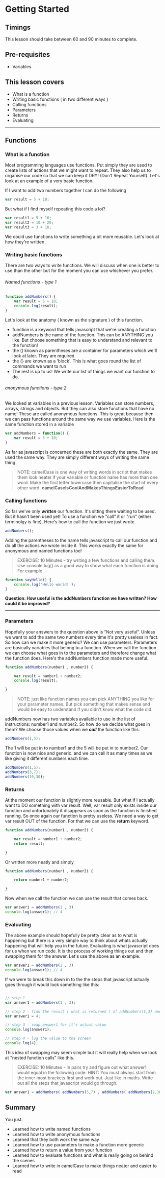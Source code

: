 # Getting Started

## Timings

This lesson should take between 60 and 90 minutes to complete.

## Pre-requisites

* Variables

## This lesson covers

* What is a function
* Writing basic functions ( in two different ways )
* Calling functions
* Parameters
* Returns
* Evaluating

***

## Functions

### What is a function

Most programming languages use functions. Put simply they are used to create lists of actions that we might want to repeat. They also help us to organise our code so that we can keep it DRY! (Don't Repeat Yourself). Let's look at an example of a very basic function.

If I want to add two numbers together I can do the following
```javascript
var result = 5 + 10;
```

But what if I find myself repeating this code a lot? 

```javascript
var result1 = 5 + 10;
var result2 = 10 + 20;
var result3 = 3 + 10;
```

We could use functions to write something a bit more reusable. Let's look at how they're written.

### Writing basic functions

There are two ways to write functions. We will discuss when one is better to use than the other but for the moment you can use whichever you prefer.

###### Named functions - type 1
```javascript
function addNumbers() {
	var result = 5 + 10;
	console.log(result);
}
```
Let's look at the anatomy ( known as the signature ) of this function.

* function is a keyword that tells javascript that we're creating a function
* addNumbers is the name of the function. This can be ANYTHING you like. But choose something that is easy to understand and relevant to the function!
* the () known as parentheses are a container for parameters which we'll look at later. They are required
* the {} are known as a 'block'. This is what goes round the list of commands we want to run
* The rest is up to us! We write our list of things we want our function to do.

###### anonymous functions - type 2

We looked at variables in a previous lesson. Variables can store numbers, arrays, strings and objects. But they can also store functions that have no name! These are called anonymous functions. This is great because then we can pass functions around the same way we use variables. Here is the same function stored in a variable

```javascript
var addNumbers = function() {
	var result = 5 + 10;
}
```
As far as javascript is concerned these are both exactly the same. They are used the same way. They are simply different ways of writing the same thing.


> NOTE: camelCase is one way of writing words in script that makes them look neater if your variable or function name has more than one word. Make the first letter lowercase then capitalise the start of every other word. **camelCaseIsCoolAndMakesThingsEasierToRead**

### Calling functions

So far we've only ***written*** our function. It's sitting there waiting to be used. But it hasn't been used yet! To use a function we "call" it or "run" (either terminolgy is fine). Here's how to call the function we just wrote. 

```javascript
addNumbers();
```

Adding the parentheses to the name tells javascript to call our function and do all the actions we wrote inside it. This works exactly the same for anonymous and named functions too!

> EXERCISE: 10 Minutes - try writing a few functions and calling them.
> Use console.log() as a good way to show what each function is doing.
> For example 

```javascript 
function sayHello() {
	console.log('Hello world!');
} 
```

**Question: How useful is the addNumbers function we have written? How could it be improved?**
***

### Parameters

Hopefully your answers to the question above is "Not very useful". Unless we want to add the same two numbers every time it's pretty useless in fact. So how can we make it more generic? We can use parameters. Parameters are basically variables that belong to a function. When we call the function we can choose what goes in to the parameters and therefore change what the function does. Here's the addNumbers function made more useful.

```javascript
function addNumbers(number1 , number2) {

	var result = number1 + number2;
	console.log(result);

}
```
> NOTE: just like function names you can pick ANYTHING you like for your parameter names. But pick something that makes sense and would be easy to understand if you didn't know what the code did.

addNumbers now has two variables available to use in the list of instructions: number1 and number2. So how do we decide what goes in them? We choose those values when we ***call*** the function like this:

```javascript
addNumbers(1,5);
```

The 1 will be put in to number1 and the 5 will be put in to number2. Our function is now nice and generic. and we can call it as many times as we like giving it different numbers each time.

```javascript
addNumbers(1,5);
addNumbers(3,7);
addNumbers(10,30);
```

### Returns

At the moment our function is slightly more reusable. But what if I actually want to DO something with var result. Well, var result only exists inside our function and unfortunately it disappears as soon as the function is finished running. So once again our function is pretty useless. We need a way to get var result OUT of the function. For that we can use the **return** keyword.

```javascript
function addNumbers(number1 , number2) {

	var result = number1 + number2;
	return result;

}
```

Or written more neatly and simply

```javascript
function addNumbers(number1 , number2) {

	return number1 + number2;

}
```

Now when we call the function we can use the result that comes back.

```javascript
var answer1 = addNumbers(1 , 3)
console.log(answer1); // 4

```
### Evaluating

The above example should hopefully be pretty clear as to what is happening but there is a very simple way to think about whats actually happening that will help you in the future. Evaluating is what javascript does for us when we run code. It is the process of working things out and then swapping them for the answer. Let's use the above as an example.

```javascript
var answer1 = addNumbers(1 , 3)
console.log(answer1); // 4

```

If we were to break this down in to the the steps that javascript actually goes through it would look something like this:

```javascript

// step 1
var answer1 = addNumbers(1 , 3);

// step 2 - find the result ( what is returned ) of addNumbers(1,3) and swap it in.
var answer1 = 4;

// step 3 - swap answer1 for it's actual value
console.log(answer1);

// step 4 - log the value to the screen
console.log(4);

```

This idea of swapping may seem simple but it will really help when we look at "nested function calls" like this. 

> EXERCISE: 10 Minutes - In pairs try and figure out what answer1 would equal in the following code.
> HINT: You must always start from the inner most brackets first and work out. Just like in maths.
> Write out all the steps that javascript would go through.

```javascript
var answer1 = addNumbers( addNumbers(5,7) , addNumbers( addNumbers(2,10) , 2) );
```


## Summary

You just:

* Learned how to write named functions
* Learned how to write anonymous functions
* Learned that they both work the same way
* Learned how to use parameters to make a function more generic
* Learned how to return a value from your function
* Learned how to evaluate functions and what is really going on behind the scenes
* Learned how to write in camelCase to make things neater and easier to read




 

















